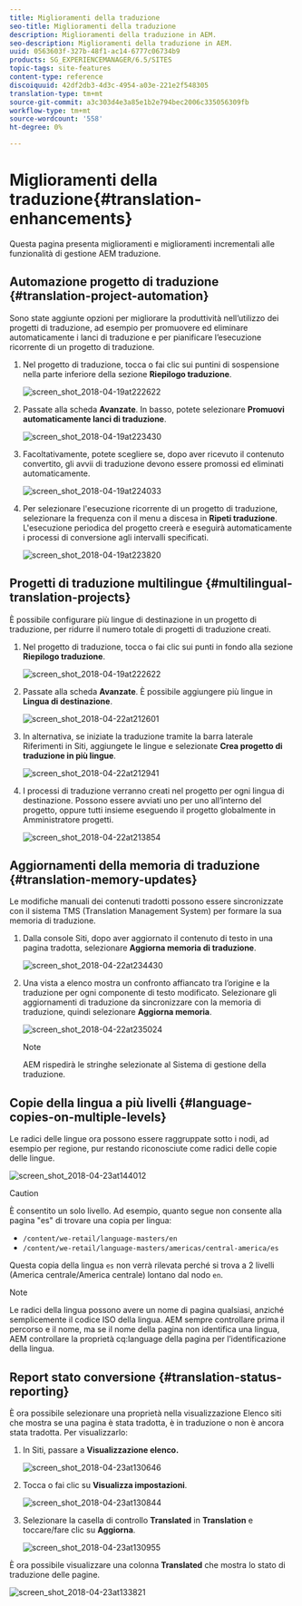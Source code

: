 ```yaml
---
title: Miglioramenti della traduzione
seo-title: Miglioramenti della traduzione
description: Miglioramenti della traduzione in AEM.
seo-description: Miglioramenti della traduzione in AEM.
uuid: 0563603f-327b-48f1-ac14-6777c06734b9
products: SG_EXPERIENCEMANAGER/6.5/SITES
topic-tags: site-features
content-type: reference
discoiquuid: 42df2db3-4d3c-4954-a03e-221e2f548305
translation-type: tm+mt
source-git-commit: a3c303d4e3a85e1b2e794bec2006c335056309fb
workflow-type: tm+mt
source-wordcount: '558'
ht-degree: 0%

---
```



# Miglioramenti della traduzione{#translation-enhancements}

Questa pagina presenta miglioramenti e miglioramenti incrementali alle funzionalità di gestione AEM traduzione.

## Automazione progetto di traduzione {#translation-project-automation}

Sono state aggiunte opzioni per migliorare la produttività nell’utilizzo dei progetti di traduzione, ad esempio per promuovere ed eliminare automaticamente i lanci di traduzione e per pianificare l’esecuzione ricorrente di un progetto di traduzione.

1. Nel progetto di traduzione, tocca o fai clic sui puntini di sospensione nella parte inferiore della sezione **Riepilogo traduzione**.

   ![screen_shot_2018-04-19at222622](assets/screen_shot_2018-04-19at222622.jpg)

1. Passate alla scheda **Avanzate**. In basso, potete selezionare **Promuovi automaticamente lanci di traduzione**.

   ![screen_shot_2018-04-19at223430](assets/screen_shot_2018-04-19at223430.jpg)

1. Facoltativamente, potete scegliere se, dopo aver ricevuto il contenuto convertito, gli avvii di traduzione devono essere promossi ed eliminati automaticamente.

   ![screen_shot_2018-04-19at224033](assets/screen_shot_2018-04-19at224033.jpg)

1. Per selezionare l&#39;esecuzione ricorrente di un progetto di traduzione, selezionare la frequenza con il menu a discesa in **Ripeti traduzione**. L&#39;esecuzione periodica del progetto creerà e eseguirà automaticamente i processi di conversione agli intervalli specificati.

   ![screen_shot_2018-04-19at223820](assets/screen_shot_2018-04-19at223820.jpg)

## Progetti di traduzione multilingue {#multilingual-translation-projects}

È possibile configurare più lingue di destinazione in un progetto di traduzione, per ridurre il numero totale di progetti di traduzione creati.

1. Nel progetto di traduzione, tocca o fai clic sui punti in fondo alla sezione **Riepilogo traduzione**.

   ![screen_shot_2018-04-19at222622](assets/screen_shot_2018-04-19at222622.jpg)

1. Passate alla scheda **Avanzate**. È possibile aggiungere più lingue in **Lingua di destinazione**.

   ![screen_shot_2018-04-22at212601](assets/screen_shot_2018-04-22at212601.jpg)

1. In alternativa, se iniziate la traduzione tramite la barra laterale Riferimenti in Siti, aggiungete le lingue e selezionate **Crea progetto di traduzione in più lingue**.

   ![screen_shot_2018-04-22at212941](assets/screen_shot_2018-04-22at212941.jpg)

1. I processi di traduzione verranno creati nel progetto per ogni lingua di destinazione. Possono essere avviati uno per uno all’interno del progetto, oppure tutti insieme eseguendo il progetto globalmente in Amministratore progetti.

   ![screen_shot_2018-04-22at213854](assets/screen_shot_2018-04-22at213854.jpg)

## Aggiornamenti della memoria di traduzione {#translation-memory-updates}

Le modifiche manuali dei contenuti tradotti possono essere sincronizzate con il sistema TMS (Translation Management System) per formare la sua memoria di traduzione.

1. Dalla console Siti, dopo aver aggiornato il contenuto di testo in una pagina tradotta, selezionare **Aggiorna memoria di traduzione**.

   ![screen_shot_2018-04-22at234430](assets/screen_shot_2018-04-22at234430.jpg)

1. Una vista a elenco mostra un confronto affiancato tra l’origine e la traduzione per ogni componente di testo modificato. Selezionare gli aggiornamenti di traduzione da sincronizzare con la memoria di traduzione, quindi selezionare **Aggiorna memoria**.

   ![screen_shot_2018-04-22at235024](assets/screen_shot_2018-04-22at235024.jpg)

   >[!NOTE]
   >
   >AEM rispedirà le stringhe selezionate al Sistema di gestione della traduzione.

## Copie della lingua a più livelli {#language-copies-on-multiple-levels}

Le radici delle lingue ora possono essere raggruppate sotto i nodi, ad esempio per regione, pur restando riconosciute come radici delle copie delle lingue.

![screen_shot_2018-04-23at144012](assets/screen_shot_2018-04-23at144012.jpg)

>[!CAUTION]
>
>È consentito un solo livello. Ad esempio, quanto segue non consente alla pagina &quot;es&quot; di trovare una copia per lingua:
>
>* `/content/we-retail/language-masters/en`
>* `/content/we-retail/language-masters/americas/central-america/es`

>
>
Questa copia della lingua `es` non verrà rilevata perché si trova a 2 livelli (America centrale/America centrale) lontano dal nodo `en`.

>[!NOTE]
>
>Le radici della lingua possono avere un nome di pagina qualsiasi, anziché semplicemente il codice ISO della lingua. AEM sempre controllare prima il percorso e il nome, ma se il nome della pagina non identifica una lingua, AEM controllare la proprietà cq:language della pagina per l’identificazione della lingua.

## Report stato conversione {#translation-status-reporting}

È ora possibile selezionare una proprietà nella visualizzazione Elenco siti che mostra se una pagina è stata tradotta, è in traduzione o non è ancora stata tradotta. Per visualizzarlo:

1. In Siti, passare a **Visualizzazione elenco.**

   ![screen_shot_2018-04-23at130646](assets/screen_shot_2018-04-23at130646.jpg)

1. Tocca o fai clic su **Visualizza impostazioni**.

   ![screen_shot_2018-04-23at130844](assets/screen_shot_2018-04-23at130844.jpg)

1. Selezionare la casella di controllo **Translated** in **Translation** e toccare/fare clic su **Aggiorna**.

   ![screen_shot_2018-04-23at130955](assets/screen_shot_2018-04-23at130955.jpg)

È ora possibile visualizzare una colonna **Translated** che mostra lo stato di traduzione delle pagine.

![screen_shot_2018-04-23at133821](assets/screen_shot_2018-04-23at133821.jpg)

